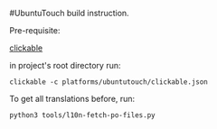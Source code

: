 #UbuntuTouch build instruction.

Pre-requisite:

[clickable](https://clickable-ut.dev/en/latest)

in project's root directory run:

`clickable -c platforms/ubuntutouch/clickable.json`

To get all translations before, run:

`python3 tools/l10n-fetch-po-files.py`


